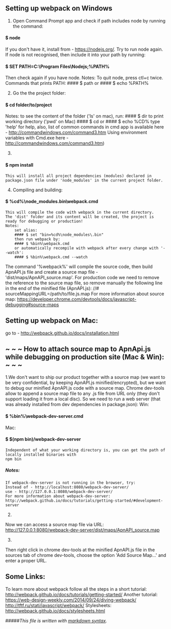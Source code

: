 ## Setting up webpack on Windows

1. Open Command Prompt app and check if path includes node by running the command:
#### $ node
If you don't have it, install from - https://nodejs.org/.
Try to run node again.
If node is not recognised, then include it into your path by running:
#### $ SET PATH=C:\Program Files\Nodejs;%PATH%
Then check again if you have node. 
Notes:
    To quit node, press ctl+c twice.
    Commands that prints PATH:
    #### $ path
    or 
    #### $ echo %PATH% 

 
2. Go the the project folder:
#### $ cd folder/to/project
Notes:
    to see the content of the folder ('ls' on mac), run:
    #### $ dir
    to print working directory ('pwd' on Mac)
    #### $ cd
    or
    #### $ echo %CD%
    type 'help' for help, 
    also, list of common commands in cmd app is available here - http://commandwindows.com/command3.htm
    Using environment variables with Cmd.exe here - http://commandwindows.com/command3.htm)

3. 
#### $ npm install
    This will install all project dependencies (modules) declared in package.json file under 'node_modules' in the current project folder.
 
4. Compiling and building:
#### $ %cd%\node_modules\.bin\webpack.cmd
    This will compile the code with webpack in the current directory.
    The 'dist' folder and its content will be created, the project is ready for debugging or production!
    Notes:
        set alias:
        #### $ set "bin=%cd%\node_modules\.bin"
        then run webpack by:
        #### $ %bin%\webpack.cmd
        or automatically recompile with webpack after every change with '--watch':
        #### $ %bin%\webpack.cmd --watch


The command '%webpack%' will compile the source code, then build ApnAPI.js file and create a source map file - 'dist/maps/ApnAPI_source.map'. 
For production code we need to remove the reference to the source map file, 
so remove manually the following line in the end of the minified file (ApnAPI.js):
//# sourceMappingURL=/path/to/file.js.map
For more information about source map: 
https://developer.chrome.com/devtools/docs/javascript-debugging#source-maps

## Setting up webpack on Mac:
go to - http://webpack.github.io/docs/installation.html


## ~ ~ ~ How to attach source map to ApnApi.js while debugging on production site (Mac & Win): ~ ~ ~
1.We don't want to ship our product together with a source map (we want to be very confidential, 
by keeping ApnAPI.js minified/encrypted), but we want to debug our minified ApnAPI.js code with a source map.
Chrome dev-tools allow to append a source map file to any .js file from URL only (they don't support loading it from a local disc). 
So we need to run a web server (that was already installed from dev dependencies in package.json):
Win:
#### $ %bin%\webpack-dev-server.cmd
Mac:
#### $ $(npm bin)/webpack-dev-server
    Independent of what your working directory is, you can get the path of locally installed binaries with
    npm bin
##### Notes:
    If webpack-dev-server is not running in the browser, try:
    Instead of - http://localhost:8080/webpack-dev-server/
    use - http://127.0.0.1:8080/webpack-dev-server/
    For more information about webpack-dev-server: http://webpack.github.io/docs/tutorials/getting-started/#development-server

2.
Now we can access a source map file via URL:
http://127.0.0.1:8080/webpack-dev-server/dist/maps/ApnAPI_source.map

3.
Then right click in chrome dev-tools at the minified ApnAPI.js file in the sources tab of chrome dev-tools,
choose the option 'Add Source Map...' and enter a proper URL.


## Some Links:
To learn more about webpack follow all the steps in a short tutorial:
http://webpack.github.io/docs/tutorials/getting-started/
Another tutorial:
https://web-design-weekly.com/2014/09/24/diving-webpack/
http://tftf.ru/stati/javascript/webpack/
Stylesheets:
http://webpack.github.io/docs/stylesheets.html

#####*This file is written with [markdown syntax](https://guides.github.com/features/mastering-markdown/).*